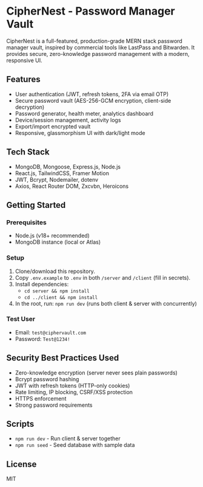 # CipherNest - Password Manager Vault

CipherNest is a full-featured, production-grade MERN stack password manager vault, inspired by commercial tools like LastPass and Bitwarden. It provides secure, zero-knowledge password management with a modern, responsive UI.

## Features
- User authentication (JWT, refresh tokens, 2FA via email OTP)
- Secure password vault (AES-256-GCM encryption, client-side decryption)
- Password generator, health meter, analytics dashboard
- Device/session management, activity logs
- Export/import encrypted vault
- Responsive, glassmorphism UI with dark/light mode

## Tech Stack
- MongoDB, Mongoose, Express.js, Node.js
- React.js, TailwindCSS, Framer Motion
- JWT, Bcrypt, Nodemailer, dotenv
- Axios, React Router DOM, Zxcvbn, Heroicons

## Getting Started

### Prerequisites
- Node.js (v18+ recommended)
- MongoDB instance (local or Atlas)

### Setup
1. Clone/download this repository.
2. Copy `.env.example` to `.env` in both `/server` and `/client` (fill in secrets).
3. Install dependencies:
   - `cd server && npm install`
   - `cd ../client && npm install`
4. In the root, run: `npm run dev` (runs both client & server with concurrently)

### Test User
- Email: `test@ciphervault.com`
- Password: `Test@1234!`

## Security Best Practices Used
- Zero-knowledge encryption (server never sees plain passwords)
- Bcrypt password hashing
- JWT with refresh tokens (HTTP-only cookies)
- Rate limiting, IP blocking, CSRF/XSS protection
- HTTPS enforcement
- Strong password requirements

## Scripts
- `npm run dev` - Run client & server together
- `npm run seed` - Seed database with sample data

## License
MIT
